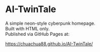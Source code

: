 # AI-TwinTale

A simple neon-style cyberpunk homepage.  
Built with HTML only.  
Published via GitHub Pages at:

https://chuachua88.github.io/AI-TwinTale/
